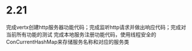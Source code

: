 # 2.21
完成vertx创建http服务器功能代码；完成监听http请求并做出响应代码；完成对当前所有功能的测试
完成本地服务注册功能代码，使用线程安全的ConCurrentHashMap来存储服务名称和对应的服务类
